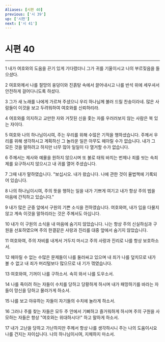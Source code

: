 ```yaml
---
Aliases: [시편 40]
previous: ['시 39']
up: ['시편']
next: ['시 41']
---
```

# 시편 40

***


1 내가 여호와의 도움을 끈기 있게 기다렸더니 그가 귀를 기울이시고 나의 부르짖음을 들으셨다. 

2 여호와께서 나를 절망의 웅덩이와 진흙탕 속에서 끌어내시고 나를 반석 위에 세우셔서 안전하게 걸어다니도록 하셨다. 

3 그가 새 노래를 나에게 가르쳐 주셨으니 우리 하나님께 불러 드릴 찬송이라네. 많은 사람들이 이것을 보고 두려워하여 여호와를 신뢰하리라. 

4 여호와를 의지하고 교만한 자와 거짓된 신을 좇는 자를 우러러보지 않는 사람은 복 있는 자이다. 

5 여호와 나의 하나님이시여, 주는 우리를 위해 수많은 기적을 행하셨습니다. 주께서 우리를 위해 생각하시고 계획하신 그 놀라운 일은 아무도 헤아릴 수가 없습니다. 내가 그 모든 것을 말하려고 하지만 너무 많아 일일이 다 열거할 수가 없습니다. 

6 주께서는 제사와 예물을 원하지 않으시며 또 불로 태워 바치는 번제나 죄를 씻는 속죄제를 요구하시지 않으시고 내 귀를 열어 주셨습니다. 

7 그때 내가 말하였습니다. "보십시오. 내가 왔습니다. 나에 관한 것이 율법책에 기록되어 있습니다. 

8 나의 하나님이시여, 주의 뜻을 행하는 일을 내가 기쁘게 여기고 내가 항상 주의 법을 마음에 간직하고 있습니다." 

9 내가 많은 군중 앞에서 구원의 기쁜 소식을 전하였습니다. 여호와여, 내가 입을 다물지 않고 계속 이것을 말하리라는 것은 주께서도 아십니다. 

10 내가 이 구원의 소식을 내 마음에 숨기지 않았습니다. 나는 항상 주의 신실하심과 구원을 선포하였으며 주의 한결같은 사랑과 진리를 대중 앞에서 숨기지 않았습니다. 

11 여호와여, 주의 자비를 내게서 거두지 마시고 주의 사랑과 진리로 나를 항상 보호하소서. 

12 헤아릴 수 없는 수많은 문제들이 나를 둘러싸고 있으며 내 죄가 나를 덮치므로 내가 볼 수 없고 내 죄가 머리털보다 많으므로 내 기가 꺾였습니다. 

13 여호와여, 기꺼이 나를 구하소서. 속히 와서 나를 도우소서. 

14 나를 죽이려 하는 자들이 수치를 당하고 당황하게 하시며 내가 패망하기를 바라는 자들이 망신을 당하고 물러가게 하소서. 

15 나를 보고 야유하는 자들이 자기들의 수치에 놀라게 하소서. 

16 그러나 주를 찾는 자들은 모두 주 안에서 기뻐하고 즐거워하게 하시며 주의 구원을 사모하는 자들은 항상 "여호와는 위대하시다!" 하고 말하게 하소서. 

17 내가 고난을 당하고 가난하지만 주께서 항상 나를 생각하시니 주는 나의 도움이시요 나를 건지는 자이십니다. 나의 하나님이시여, 지체하지 마소서.

